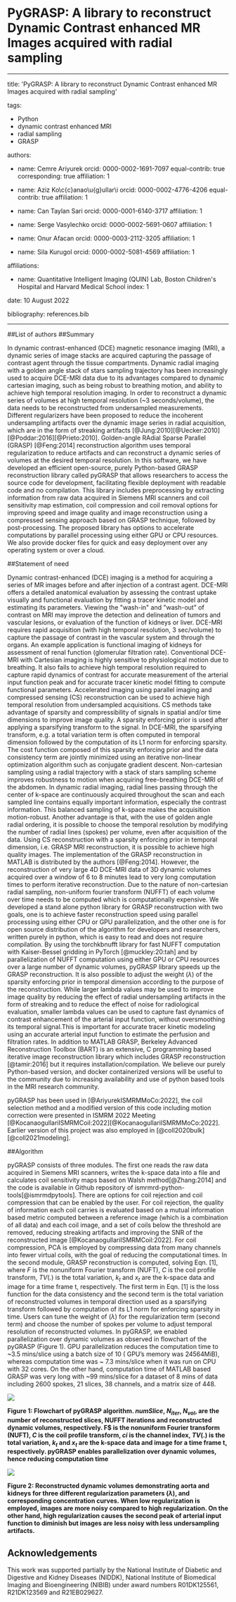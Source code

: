 # PyGRASP: A library to reconstruct Dynamic Contrast enhanced MR Images acquired with radial sampling

---
title: 'PyGRASP: A library to reconstruct Dynamic Contrast enhanced MR Images acquired with radial sampling'

tags:
  - Python
  - dynamic contrast enhanced MRI
  - radial sampling
  - GRASP

authors:
- name: Cemre Ariyurek
    orcid: 0000-0002-1691-7097
    equal-contrib: true
    corresponding: true 
    affiliation: 1
    
- name: Aziz Ko\c{c}anao\u{g}ullar\i
    orcid: 0000-0002-4776-4206
    equal-contrib: true
    affiliation: 1
    
- name: Can Taylan Sari
  orcid: 0000-0001-6140-3717
  affiliation: 1
  
- name:  Serge Vasylechko
  orcid: 0000-0002-5691-0607
  affiliation: 1
  
- name:  Onur Afacan 
  orcid: 0000-0003-2112-3205
  affiliation: 1
  
- name:  Sila Kurugol 
  orcid: 0000-0002-5081-4569
  affiliation: 1
  
 affiliations:
 - name: Quantitative Intelligent Imaging (QUIN) Lab, Boston Children's Hospital and Harvard Medical School
   index: 1
   
date: 10 August 2022

bibliography: references.bib

---

##List of authors
##Summary 

In dynamic contrast-enhanced (DCE) magnetic resonance imaging (MRI), a dynamic series of image stacks are acquired capturing the passage of contrast agent through the tissue compartments.  Dynamic radial imaging with a golden angle stack of stars sampling trajectory has been increasingly used to acquire DCE-MRI data due to its advantages compared to dynamic cartesian imaging, such as being robust to breathing motion, and ability to achieve high temporal resolution imaging. In order to reconstruct a dynamic series of volumes at high temporal resolution (~3 seconds/volume), the data needs to be reconstructed from undersampled measurements. Different regularizers have been proposed to reduce the incoherent undersampling artifacts over the dynamic image series in radial acquisition, which are in the form of streaking artifacts [@Jung:2010][@Uecker:2010][@Poddar:2016][@Prieto:2010]. Golden-angle RAdial Sparse Parallel (GRASP) [@Feng:2014] reconstruction algorithm uses temporal regularization to reduce artifacts and can reconstruct a dynamic series of volumes at the desired temporal resolution.  In this software, we have developed an efficient open-source, purely Python-based GRASP reconstruction library called pyGRASP that allows researchers to access the source code for development, facilitating flexible deployment with readable code and no compilation. This library includes preprocessing by extracting information from raw data acquired in Siemens MRI scanners and coil sensitivity map estimation, coil compression and coil removal options for improving speed and image quality and image reconstruction using a compressed sensing approach based on GRASP technique, followed by post-processing. The proposed library has options to accelerate computations by parallel processing using either GPU or CPU resources. We also provide docker files for quick and easy deployment over any operating system or over a cloud.
 
##Statement of need

Dynamic contrast-enhanced (DCE) imaging is a method for acquiring a series of MR images before and after injection of a contrast agent. DCE-MRI offers a detailed anatomical evaluation by assessing the contrast uptake visually and functional evaluation by fitting a tracer kinetic model and estimating its parameters. Viewing the "wash-in" and "wash-out" of contrast on MRI may improve the detection and delineation of tumors and vascular lesions, or evaluation of the function of kidneys or liver. DCE-MRI requires rapid acquisition (with high temporal resolution, 3 sec/volume) to capture the passage of contrast in the vascular system and through the organs. An example application is functional imaging of kidneys for assessment of renal function (glomerular filtration rate). Conventional DCE-MRI with Cartesian imaging is highly sensitive to physiological motion due to breathing. It also fails to achieve high temporal resolution required to capture rapid dynamics of contrast for accurate measurement of the arterial input function peak and for accurate tracer kinetic model fitting to compute functional parameters. Accelerated imaging using parallel imaging and compressed sensing (CS) reconstruction can be used to achieve high temporal resolution from  undersampled acquisitions. CS methods take advantage of sparsity and compressibility of signals in spatial and/or time dimensions to improve image quality. A sparsity enforcing prior is used after applying a sparsifying transform to the signal. In DCE-MRI, the sparsifying transform, e.g. a total variation term is often computed in temporal dimension followed by the computation of its L1 norm for enforcing sparsity. The cost function composed of this sparsity enforcing prior and the data consistency term are jointly minimized using an iterative non-linear optimization algorithm such as conjugate gradient descent. 
Non-cartesian sampling using a radial trajectory with a stack of stars sampling scheme improves robustness to motion when acquiring free-breathing DCE-MRI of the abdomen.  In dynamic radial imaging, radial lines passing through the center of k-space are continuously acquired throughout the scan and each sampled line contains equally important information, especially the contrast information. This balanced sampling of k-space makes the acquisition motion-robust. Another advantage is that, with the use of golden angle radial ordering, it is possible to choose the temporal resolution by modifying the number of radial lines (spokes) per volume, even after acquisition of the data. Using CS reconstruction with a sparsity enforcing prior in temporal dimension, i.e. GRASP MRI reconstruction, it is possible to achieve high quality images. 
The implementation of the GRASP reconstruction in MATLAB is distributed by the authors [@Feng:2014]. However, the reconstruction of very large 4D DCE-MRI data of 3D dynamic volumes acquired over a window of 6 to 8 minutes lead to very long computation times to perform iterative reconstruction. Due to the nature of non-cartesian radial sampling, non-uniform fourier transform (NUFFT) of each volume over time needs to be computed which is computationally expensive. We developed a stand alone python library for GRASP reconstruction with two goals, one is to achieve faster reconstruction speed using parallel processing using either CPU or GPU parallelization, and the other one is for open source distribution of the algorithm for developers and researchers, written purely in python, which is easy to read and does not require compilation. By using the torchkbnufft library for fast NUFFT computation  with Kaiser-Bessel gridding in PyTorch [@muckley:20:tah] and by parallelization of NUFFT computation using either GPU or CPU resources over a large number of dynamic volumes, pyGRASP library speeds up the GRASP reconstruction. 
It is also possible to adjust the weight ($\lambda$) of the sparsity enforcing prior in temporal dimension according to the purpose of the reconstruction. While larger lambda values may be used to improve image quality by reducing the effect of radial undersampling artifacts in the form of streaking and to reduce the effect of noise for radiological evaluation, smaller lambda values can be used to capture fast dynamics of contrast enhancement of the arterial input function, without oversmoothing its temporal signal.This is important for accurate tracer kinetic modeling using an accurate arterial input function to estimate the perfusion and filtration rates. 
In addition to MATLAB GRASP, Berkeley Advanced Reconstruction Toolbox (BART) is an extensive, C programming based iterative image reconstruction library which includes GRASP reconstruction [@tamir:2016] but it requires installation/compilation. We believe our purely Python-based version, and docker containerized versions will be useful to the community due to increasing availability and use of python based tools in the MRI research community. 

pyGRASP has been used in [@AriyurekISMRMMoCo:2022], the coil selection method and a modified version of this code including motion correction were presented in ISMRM 2022 Meeting [@KocanaogullariISMRMCoil:2022][@KocanaogullariISMRMMoCo:2022]. Earlier version of this project was also employed in [@coll2020bulk][@coll2021modeling]. 
 
##Algorithm

pyGRASP consists of three modules. The first one reads the raw data acquired in Siemens MRI scanners, writes the k-space data into a file and calculates coil sensitivity maps based on Walsh method[@Zhang:2014] and the code is available in Github repository of ismrmrd-python-tools[@ismrmdpytools]. There are options for coil rejection and coil compression that can be enabled by the user. For coil rejection, the quality of information each coil carries is evaluated based on a mutual information based metric computed between a reference image (which is a combination of all data) and each coil image, and a set of coils below the threshold are removed, reducing streaking artifacts and improving the SNR of the reconstructed image [@KocanaogullariISMRMCoil:2022]. For coil compression, PCA is employed by compressing data from many channels into fewer virtual coils, with the goal of reducing the computational times. In the second module, GRASP reconstruction is computed, solving Eqn. [1], where $F$ is the nonuniform Fourier transform (NUFT), $C$ is the coil profile transform, $TV(.)$ is the total variation, $k_t$ and $x_t$ are the k-space data and image for a time frame t, respectively.  The first term in Eqn. [1] is the loss function for the data consistency and the second term is the total variation of reconstructed volumes in temporal direction used as a sparsifying transform followed by computation of its L1 norm for enforcing sparsity in time. Users can tune the weight of ($\lambda$) for the regularization term (second term) and choose the number of spokes per volume to adjust temporal resolution of reconstructed volumes. In pyGRASP, we enabled parallelization over dynamic volumes as observed in flowchart of the pyGRASP (Figure 1).  GPU parallelization reduces the computation time to ~3.5 mins/slice using a batch size of 10 ( GPU’s memory was 24564MiB), whereas computation time was ~ 7.3 mins/slice when it was run on CPU with 32 cores. On the other hand, computation time of MATLAB based GRASP was very long with ~99 mins/slice for a dataset of 8 mins of data including 2600 spokes, 21 slices, 38 channels, and a matrix size of 448. 

![](pyGRASPAlgo.png)

<b>Figure 1: Flowchart of pyGRASP algorithm. $numSlice$, $N_{iter}$, $N_{vol}$, are the number of reconstructed slices, NUFFT iterations and reconstructed dynamic volumes, respectively. F$ is the nonuniform Fourier transform (NUFT), $C$ is the coil profile transform, $ci$ is the channel index, $TV(.)$ is the total variation, $k_t$ and $x_t$ are the k-space data and image for a time frame t, respectively. pyGRASP enables parallelization over dynamic volumes, hence reducing computation time</b>

![](grasp_joss.png)

<b>Figure 2: Reconstructed dynamic volumes demonstrating aorta and kidneys for three different regularization parameters ($\lambda$), and corresponding concentration curves. When low regularization is employed, images are more noisy compared to high regularization. On the other hand, high regularization causes the second peak of arterial input function to diminish but images are less noisy with less undersampling artifacts. </b>

## Acknowledgements

This work was supported partially by the National Institute of Diabetic and Digestive and Kidney Diseases (NIDDK), National Institute of Biomedical Imaging and Bioengineering (NIBIB) under award numbers R01DK125561, R21DK123569 and R21EB029627.
